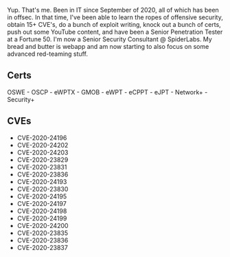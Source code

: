 

Yup. That's me. Been in IT since September of 2020, all of which has been in offsec. In that time, I've been able to learn the ropes of offensive security, obtain 15+ CVE's, do a bunch of exploit writing, knock out a bunch of certs, push out some YouTube content, and have been a Senior Penetration Tester at a Fortune 50. I'm now a Senior Security Consultant @ SpiderLabs. My bread and butter is webapp and am now starting to also focus on some advanced red-teaming stuff.

## Certs

OSWE - OSCP - eWPTX - GMOB - eWPT - eCPPT - eJPT - Network+ - Security+

## CVEs

- CVE-2020-24196 
- CVE-2020-24202 
- CVE-2020-24203
- CVE-2020-23829
- CVE-2020-23831
- CVE-2020-23836
- CVE-2020-24193
- CVE-2020-23830
- CVE-2020-24195
- CVE-2020-24197
- CVE-2020-24198
- CVE-2020-24199
- CVE-2020-24200
- CVE-2020-23835
- CVE-2020-23836
- CVE-2020-23837
